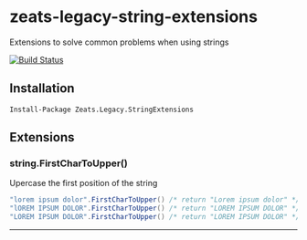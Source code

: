 # zeats-legacy-string-extensions

Extensions to solve common problems when using strings

[![Build Status](https://dev.azure.com/zeats/Legacy/_apis/build/status/zeats-legacy-string-extensions?branchName=master)](https://dev.azure.com/zeats/Legacy/_build/latest?definitionId=17&branchName=master)

## Installation

```PM>
Install-Package Zeats.Legacy.StringExtensions
```

## Extensions

### string.FirstCharToUpper()

Upercase the first position of the string

```c#
"lorem ipsum dolor".FirstCharToUpper() /* return "Lorem ipsum dolor" */
"lOREM IPSUM DOLOR".FirstCharToUpper() /* return "LOREM IPSUM DOLOR" */
"LOREM IPSUM DOLOR".FirstCharToUpper() /* return "LOREM IPSUM DOLOR" */
```

---
